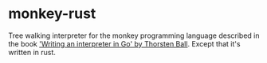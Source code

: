 # monkey-rust
Tree walking interpreter for the monkey programming language described in the book ['Writing an interpreter in Go' by Thorsten Ball](https://interpreterbook.com/). Except that it's written in rust. 



